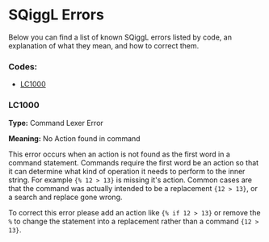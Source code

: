 # SQiggL Errors

Below you can find a list of known SQiggL errors listed by code, an explanation of what they
mean, and how to correct them.

### Codes:

* [LC1000](#lc1000)


### LC1000

**Type:** Command Lexer Error

**Meaning:** No Action found in command

This error occurs when an action is not found as the first word in a command statement.
Commands require the first word be an action so that it can determine what kind of operation
it needs to perform to the inner string. For example `{% 12 > 13}` is missing it's action.
Common cases are that the command was actually intended to be a replacement `{12 > 13}`, or
a search and replace gone wrong.

To correct this error please add an action like `{% if 12 > 13}` or remove the `%` to change
the statement into a replacement rather than a command `{12 > 13}`.